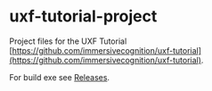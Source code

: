 # uxf-tutorial-project

Project files for the UXF Tutorial [https://github.com/immersivecognition/uxf-tutorial](https://github.com/immersivecognition/uxf-tutorial).

For build exe see [Releases](https://github.com/immersivecognition/uxf-tutorial-project/releases/latest).
